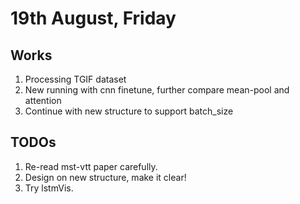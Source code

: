 # 19th August, Friday

## Works
1. Processing TGIF dataset
2. New running with cnn finetune, further compare mean-pool and attention
3. Continue with new structure to support batch_size

## TODOs
1. Re-read mst-vtt paper carefully.
2. Design on new structure, make it clear!
3. Try lstmVis.